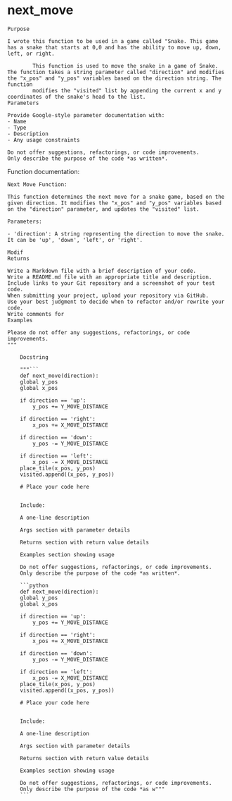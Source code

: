# next_move

    Purpose

    I wrote this function to be used in a game called "Snake. This game has a snake that starts at 0,0 and has the ability to move up, down, left, or right.

            This function is used to move the snake in a game of Snake. The function takes a string parameter called "direction" and modifies the "x_pos" and "y_pos" variables based on the direction string. The function
            modifies the "visited" list by appending the current x and y coordinates of the snake's head to the list.
    Parameters

    Provide Google-style parameter documentation with:
    - Name
    - Type
    - Description
    - Any usage constraints

    Do not offer suggestions, refactorings, or code improvements.
    Only describe the purpose of the code *as written*.


Function documentation:

    Next Move Function:

    This function determines the next move for a snake game, based on the given direction. It modifies the "x_pos" and "y_pos" variables based on the "direction" parameter, and updates the "visited" list.

    Parameters:

    - 'direction': A string representing the direction to move the snake. It can be 'up', 'down', 'left', or 'right'.

    Modif
    Returns

    Write a Markdown file with a brief description of your code.
    Write a README.md file with an appropriate title and description.
    Include links to your Git repository and a screenshot of your test code.
    When submitting your project, upload your repository via GitHub.
    Use your best judgment to decide when to refactor and/or rewrite your code.
    Write comments for
    Examples

    Please do not offer any suggestions, refactorings, or code improvements.
    """
```
    Docstring

    """```
    def next_move(direction):
    global y_pos
    global x_pos

    if direction == 'up':
        y_pos += Y_MOVE_DISTANCE

    if direction == 'right':
        x_pos += X_MOVE_DISTANCE

    if direction == 'down':
        y_pos -= Y_MOVE_DISTANCE

    if direction == 'left':
        x_pos -= X_MOVE_DISTANCE
    place_tile(x_pos, y_pos)
    visited.append((x_pos, y_pos))

    # Place your code here


    Include:

    A one-line description

    Args section with parameter details

    Returns section with return value details

    Examples section showing usage

    Do not offer suggestions, refactorings, or code improvements.
    Only describe the purpose of the code *as written*.

    ```python
    def next_move(direction):
    global y_pos
    global x_pos

    if direction == 'up':
        y_pos += Y_MOVE_DISTANCE

    if direction == 'right':
        x_pos += X_MOVE_DISTANCE

    if direction == 'down':
        y_pos -= Y_MOVE_DISTANCE

    if direction == 'left':
        x_pos -= X_MOVE_DISTANCE
    place_tile(x_pos, y_pos)
    visited.append((x_pos, y_pos))

    # Place your code here


    Include:

    A one-line description

    Args section with parameter details

    Returns section with return value details

    Examples section showing usage

    Do not offer suggestions, refactorings, or code improvements.
    Only describe the purpose of the code *as w"""
    ```